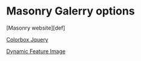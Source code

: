 # Masonry Galerry options

[Masonry website][def]

[Colorbox Jquery](https://wordpress.org/plugins/jquery-colorbox/)

[Dynamic Feature Image](https://github.com/ankitpokhrel/Dynamic-Featured-Image)